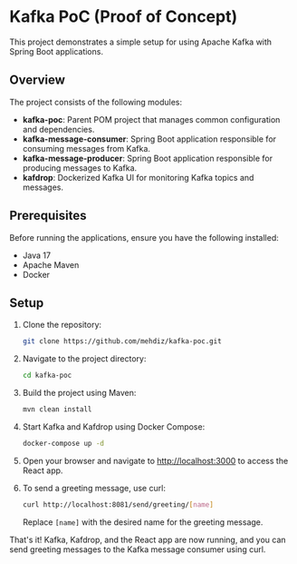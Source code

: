 # Kafka PoC (Proof of Concept)

This project demonstrates a simple setup for using Apache Kafka with Spring Boot applications.

## Overview

The project consists of the following modules:

- **kafka-poc**: Parent POM project that manages common configuration and dependencies.
- **kafka-message-consumer**: Spring Boot application responsible for consuming messages from Kafka.
- **kafka-message-producer**: Spring Boot application responsible for producing messages to Kafka.
- **kafdrop**: Dockerized Kafka UI for monitoring Kafka topics and messages.

## Prerequisites

Before running the applications, ensure you have the following installed:

- Java 17
- Apache Maven
- Docker

## Setup

1. Clone the repository:

    ```bash
    git clone https://github.com/mehdiz/kafka-poc.git
    ```

2. Navigate to the project directory:

    ```bash
    cd kafka-poc
    ```

3. Build the project using Maven:

    ```bash
    mvn clean install
    ```

4. Start Kafka and Kafdrop using Docker Compose:

    ```bash
    docker-compose up -d
    ```
5. Open your browser and navigate to [http://localhost:3000](http://localhost:3000) to access the React app.

6. To send a greeting message, use curl:

    ```bash
    curl http://localhost:8081/send/greeting/[name]
    ```

   Replace `[name]` with the desired name for the greeting message.

That's it! Kafka, Kafdrop, and the React app are now running, and you can send greeting messages to the Kafka message consumer using curl.
